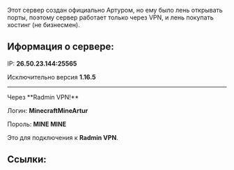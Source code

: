 Этот сервер создан официально Артуром, но ему было лень открывать порты, поэтому сервер работает только через VPN, и лень покупать хостинг (не бизнесмен).

## Иформация о сервере:

IP: **26.50.23.144:25565**

Исключительно версия **1.16.5**
<hr>
Через **Radmin VPN!**

Логин: **MinecraftMineArtur**

Пороль: **MINE MINE**

Это для подключения к **Radmin VPN**.

## Ссылки:
